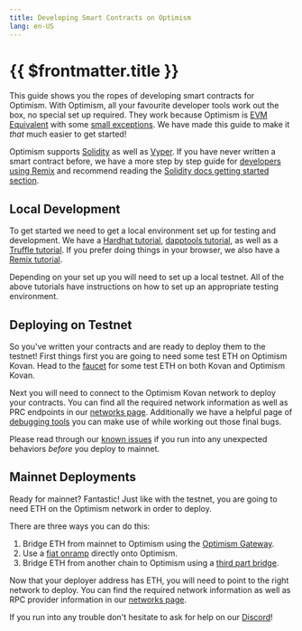 ```yaml
---
title: Developing Smart Contracts on Optimism 
lang: en-US
---
```


# {{ $frontmatter.title }}

This guide shows you the ropes of developing smart contracts for Optimism. With Optimism, all your favourite developer tools work out the box, no special set up required. They work because Optimism is [EVM Equivalent](https://medium.com/ethereum-optimism/introducing-evm-equivalence-5c2021deb306) with some [small exceptions](../developers/build/differences.md). We have made this guide to make it _that_ much easier to get started! 

Optimism supports [Solidity](https://docs.soliditylang.org/en/develop/) as well as [Vyper](https://vyper.readthedocs.io/en/stable/). If you have never written a smart contract before, we have a more step by step guide for [developers using Remix](../developers/build/basic-contract.md#writing-a-quick-contract) and recommend reading the [Solidity docs getting started section](https://docs.soliditylang.org/en/develop/#getting-started). 

## Local Development 

To get started we need to get a local environment set up for testing and development. We have a [Hardhat tutorial](https://github.com/ethereum-optimism/optimism-tutorial/tree/main/hardhat), [dapptools tutorial](https://github.com/ethereum-optimism/optimism-tutorial/tree/main/dapptools), as well as a [Truffle tutorial](https://github.com/ethereum-optimism/optimism-tutorial/tree/main/truffle). If you prefer doing things in your browser, we also have a [Remix tutorial](https://github.com/ethereum-optimism/optimism-tutorial/tree/main/remix).

Depending on your set up you will need to set up a local testnet. All of the above tutorials have instructions on how to set up an appropriate testing environment. 

## Deploying on Testnet 

So you've written your contracts and are ready to deploy them to the testnet! First things first you are going to need some test ETH on Optimism Kovan. Head to the [faucet](https://faucet.paradigm.xyz/) for some test ETH on both Kovan and Optimism Kovan. 

Next you will need to connect to the Optimism Kovan network to deploy your contracts. You can find all the required network information as well as PRC endpoints in our [networks page](../useful-tools/networks.md#optimism-kovan-testnet). Additionally we have a helpful page of [debugging tools](../useful-tools/debugging.md) you can make use of while working out those final bugs. 

Please read through our [known issues](../developers/known-issues.md) if you run into any unexpected behaviors _before_ you deploy to mainnet. 

## Mainnet Deployments 

Ready for mainnet? Fantastic! Just like with the testnet, you are going to need ETH on the Optimism network in order to deploy. 

There are three ways you can do this:
1. Bridge ETH from mainnet to Optimism using the [Optimism Gateway](https://gateway.optimism.io/).
2. Use a [fiat onramp](https://help.optimism.io/hc/en-us/articles/4413642522139-Is-Optimism-supported-by-fiat-onramps-or-do-I-need-to-buy-assets-and-then-bridge-them-) directly onto Optimism.
3. Bridge ETH from another chain to Optimism using a [third part bridge](https://www.optimism.io/apps/bridges).

Now that your deployer address has ETH, you will need to point to the right network to deploy. You can find the required network information as well as RPC provider information in our [networks page](../useful-tools/networks.md#optimism-mainnet). 

If you run into any trouble don't hesitate to ask for help on our [Discord](https://discord.optimism.io/)! 